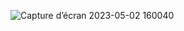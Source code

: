 



![Capture d’écran 2023-05-02 160040](https://user-images.githubusercontent.com/101811614/235690030-db069ad2-6e7f-48f6-8a21-e5f5b43f4cbc.png)

